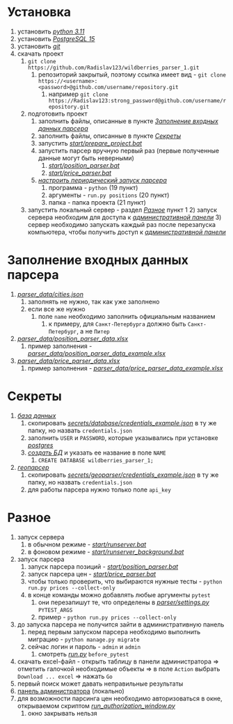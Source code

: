 # Установка

1) установить [*python 3.11*](https://www.python.org/)
2) установить [*PostgreSQL 15*](https://www.postgresql.org/)
3) установить [*git*](https://git-scm.com/downloads)
4) скачать проект
    1) `git clone https://github.com/Radislav123/wildberries_parser_1.git`
        1) репозиторий закрытый, поэтому ссылка имеет вид - `git clone https://<username>:<password>@github.com/username/repository.git`
            1) например `git clone https://Radislav123:strong_password@github.com/username/repository.git`
    2) подготовить проект
        1) заполнить файлы, описанные в пункте [*Заполнение входных данных парсера*](#заполнение-входных-данных-парсера)
        2) заполнить файлы, описанные в пункте [*Секреты*](#секреты)
        3) запустить [*start/prepare_project.bat*](start/prepare_project.bat)
        4) запустить парсер вручную первый раз (первые полученные данные могут быть неверными)
            1) [*start/position_parser.bat*](start/position_parser.bat)
            2) [*start/price_parser.bat*](start/price_parser.bat)
        5) [*настроить периодический запуск парсера*](https://www.windowscentral.com/how-create-automated-task-using-task-scheduler-windows-10)
            1) программа - `python` (19 пункт)
            2) аргументы - `run.py positions` (20 пункт)
            3) папка - папка проекта (21 пункт)
    3) запустить локальный сервер - раздел [*Разное*](#разное) пункт 1
        2) запуск сервера необходим для доступа к [*административной панели*](http://127.0.0.1:8000/admin/)
        3) сервер необходимо запускать каждый раз после перезапуска компьютера, чтобы получить доступ к
           [*административной панели*](http://127.0.0.1:8000/admin/)


# Заполнение входных данных парсера

1) [*parser_data/cities.json*](parser_data/cities.json)
    1) заполнять не нужно, так как уже заполнено
    2) если все же нужно
        1) поле `name` необходимо заполнить официальным названием
            1) к примеру, для `Санкт-Петербурга` должно быть `Санкт-Петербург`, а не `Питер`
2) [*parser_data/position_parser_data.xlsx*](parser_data/position_parser_data.xlsx)
    1) пример заполнения - [*parser_data/position_parser_data_example.xlsx*](parser_data/position_parser_data_example.xlsx)
3) [*parser_data/price_parser_data.xlsx*](parser_data/price_parser_data.xlsx)
    1) пример заполнения - [*parser_data/price_parser_data_example.xlsx*](parser_data/price_parser_data_example.xlsx)


# Секреты

1) [*база данных*](https://www.postgresql.org/)
    1) скопировать [*secrets/database/credentials_example.json*](secrets/database/credentials_example.json) в ту же папку, но назвать `credentials.json`
    2) заполнить `USER` и `PASSWORD`, которые указывались при установке [*postgres*](https://www.postgresql.org/)
    3) [*создать БД*](https://www.tutorialspoint.com/postgresql/postgresql_create_database.htm) и указать ее название в поле `NAME`
        1) `CREATE DATABASE wildberries_parser_1;`
2) [*геопарсер*](https://positionstack.com/)
    1) скопировать [*secrets/geoparser/credentials_example.json*](secrets/geoparser/credentials_example.json) в ту же папку, но назвать `credentials.json`
    2) для работы парсера нужно только поле `api_key`


# Разное

1) запуск сервера
    1) в обычном режиме - [*start/runserver.bat*](start/runserver.bat)
    2) в фоновом режиме - [*start/runserver_background.bat*](start/runserver_background.bat)
2) запуск парсера
    1) запуск парсера позиций - [*start/position_parser.bat*](start/position_parser.bat)
    2) запуск парсера цен - [*start/price_parser.bat*](start/price_parser.bat)
    3) чтобы только проверить, что выбираются нужные тесты - `python run.py prices --collect-only`
    4) в конце команды можно добавлять любые аргументы `pytest`
        1) они перезапишут те, что определены в [*parser/settings.py*](parser/settings.py) `PYTEST_ARGS`
        2) пример - `python run.py prices --collect-only`
3) до запуска парсера не получится зайти в административную панель
    1) перед первым запуском парсера необходимо выполнить миграцию - `python manage.py migrate`
    2) сейчас логин и пароль - `admin` и `admin`
        1) смотреть [*run.py*](run.py) `before_pytest`
4) скачать excel-файл - открыть таблицу в панели администратора => отметить галочкой необходимые объекты => в поле `Action` выбрать `Download ... excel` =>
   нажать `Go`
5) первый поиск может давать неправильные результаты
6) [панель администратора](http://127.0.0.1:8000/admin/) (локально)
7) для возможности парсинга цен необходимо авторизоваться в окне, открываемом скриптом [*run_authorization_window.py*](run_authorization_window.py)
    1) окно закрывать нельзя
